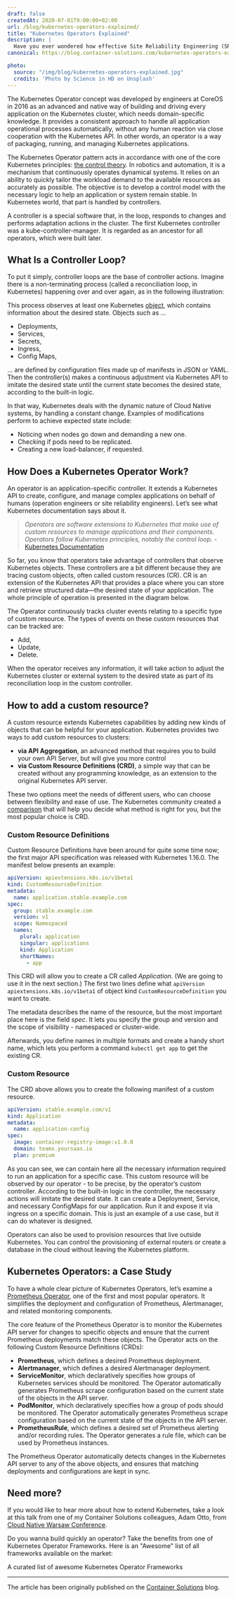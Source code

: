 ```yaml
---
draft: false
createdAt: 2020-07-01T9:00:00+02:00
url: /blog/kubernetes-operators-explained/
title: "Kubernetes Operators Explained"
description: |
  Have you ever wondered how effective Site Reliability Engineering (SRE) teams manage complex applications successfully? In the Kubernetes ecosystem, there is only one answer: Kubernetes Operators! In this article, we will examine both what they are and how they work.
canonical: https://blog.container-solutions.com/kubernetes-operators-explained

photo:
  source: "/img/blog/kubernetes-operators-explained.jpg"
  credits: 'Photo by Science in HD on Unsplash'
---
```


The Kubernetes Operator concept was developed by engineers at CoreOS in 2016 as an advanced and native way of building and driving every application on the Kubernetes cluster, which needs domain-specific knowledge. It provides a consistent approach to handle all application operational processes automatically, without any human reaction via close cooperation with the Kubernetes API. In other words, an operator is a way of packaging, running, and managing Kubernetes applications.

The Kubernetes Operator pattern acts in accordance with one of the core Kubernetes principles: [the control theory](https://en.wikipedia.org/wiki/Control_theory). In robotics and automation, it is a mechanism that continuously operates dynamical systems. It relies on an ability to quickly tailor the workload demand to the available resources as accurately as possible. The objective is to develop a control model with the necessary logic to help an application or system remain stable. In Kubernetes world, that part is handled by controllers.

A controller is a special software that, in the loop, responds to changes and performs adaptation actions in the cluster. The first Kubernetes controller was a kube-controller-manager. It is regarded as an ancestor for all operators, which were built later.

## What Is a Controller Loop?

To put it simply, controller loops are the base of controller actions. Imagine there is a non-terminating process (called a reconciliation loop, in Kubernetes) happening over and over again, as in the following illustration:

<content-image src="/img/blog/kubernetes-operators-reconciliation-loop.png" title="Kubernetes Operator Reconciliation Loop"></content-image>

This process observes at least one Kubernetes [object](https://kubernetes.io/docs/concepts/overview/working-with-objects/kubernetes-objects/#kubernetes-objects), which contains information about the desired state. Objects such as ...

- Deployments,
- Services,
- Secrets,
- Ingress,
- Config Maps,

… are defined by configuration files made up of manifests in JSON or YAML. Then the controller(s) makes a continuous adjustment via Kubernetes API to imitate the desired state until the current state becomes the desired state, according to the built-in logic.

In that way, Kubernetes deals with the dynamic nature of Cloud Native systems, by handling a constant change. Examples of modifications perform to achieve expected state include:

- Noticing when nodes go down and demanding a new one.
- Checking if pods need to be replicated.
- Creating a new load-balancer, if requested.

## How Does a Kubernetes Operator Work?

An operator is an application-specific controller. It extends a Kubernetes API to create, configure, and manage complex applications on behalf of humans (operation engineers or site reliability engineers). Let’s see what Kubernetes documentation says about it.

> _Operators are software extensions to Kubernetes that make use of custom resources to manage applications and their components. Operators follow Kubernetes principles, notably the control loop._ - [Kubernetes Documentation](https://kubernetes.io/docs/concepts/extend-kubernetes/operator/)

So far, you know that operators take advantage of controllers that observe Kubernetes objects. These controllers are a bit different because they are tracing custom objects, often called custom resources (CR). CR is an extension of the Kubernetes API that provides a place where you can store and retrieve structured data—the desired state of your application. The whole principle of operation is presented in the diagram below.

<content-image src="/img/blog/kubernetes-operators-controller-loop.png" title="Kubernetes Operator Controller Loop"></content-image>

The Operator continuously tracks cluster events relating to a specific type of custom resource. The types of events on these custom resources that can be tracked are:

- Add,
- Update,
- Delete.

When the operator receives any information, it will take action to adjust the Kubernetes cluster or external system to the desired state as part of its reconciliation loop in the custom controller.

## How to add a custom resource?

A custom resource extends Kubernetes capabilities by adding new kinds of objects that can be helpful for your application. Kubernetes provides two ways to add custom resources to clusters:

- **via API Aggregation**, an advanced method that requires you to build your own API Server, but will give you more control
- **via Custom Resource Definitions (CRD)**, a simple way that can be created without any programming knowledge, as an extension to the original Kubernetes API server.

These two options meet the needs of different users, who can choose between flexibility and ease of use. The Kubernetes community created a [comparison](https://kubernetes.io/docs/concepts/extend-kubernetes/api-extension/custom-resources/#choosing-a-method-for-adding-custom-resources) that will help you decide what method is right for you, but the most popular choice is CRD.

### Custom Resource Definitions

Custom Resource Definitions have been around for quite some time now; the first major API specification was released with Kubernetes 1.16.0. The manifest below presents an example:

```yaml
apiVersion: apiextensions.k8s.io/v1beta1
kind: CustomResourceDefinition
metadata:
  name: application.stable.example.com
spec:
  group: stable.example.com
  version: v1
  scope: Namespaced
  names:
    plural: application
    singular: applications
    kind: Application
    shortNames:
      - app
```

This CRD will allow you to create a CR called _Application_. (We are going to use it in the next section.) The first two lines define what `apiVersion apiextensions.k8s.io/v1beta1` of object kind `CustomResourceDefinition` you want to create.

The metadata describes the name of the resource, but the most important place here is the field _spec_. It lets you specify the group and version and the scope of visibility - namespaced or cluster-wide.

Afterwards, you define names in multiple formats and create a handy short name, which lets you perform a command `kubectl get app` to get the existing CR.

### Custom Resource

The CRD above allows you to create the following manifest of a custom resource.

```yaml
apiVersion: stable.example.com/v1
kind: Application
metadata:
  name: application-config
spec:
  image: container-registry-image:v1.0.0
  domain: teamx.yoursaas.io
  plan: premium
```

As you can see, we can contain here all the necessary information required to run an application for a specific case. This custom resource will be observed by our operator - to be precise, by the operator’s custom controller. According to the built-in logic in the controller, the necessary actions will imitate the desired state. It can create a Deployment, Service, and necessary ConfigMaps for our application. Run it and expose it via ingress on a specific domain. This is just an example of a use case, but it can do whatever is designed.

Operators can also be used to provision resources that live outside Kubernetes. You can control the provisioning of external routers or create a database in the cloud without leaving the Kubernetes platform.

## Kubernetes Operators: a Case Study

To have a whole clear picture of Kubernetes Operators, let’s examine a [Prometheus Operator](https://github.com/coreos/prometheus-operator), one of the first and most popular operators. It simplifies the deployment and configuration of Prometheus, Alertmanager, and related monitoring components.

The core feature of the Prometheus Operator is to monitor the Kubernetes API server for changes to specific objects and ensure that the current Prometheus deployments match these objects. The Operator acts on the following Custom Resource Definitions (CRDs):

- **Prometheus**, which defines a desired Prometheus deployment.
- **Alertmanager**, which defines a desired Alertmanager deployment.
- **ServiceMonitor**, which declaratively specifies how groups of Kubernetes services should be monitored. The Operator automatically generates Prometheus scrape configuration based on the current state of the objects in the API server.
- **PodMonitor**, which declaratively specifies how a group of pods should be monitored. The Operator automatically generates Prometheus scrape configuration based on the current state of the objects in the API server.
- **PrometheusRule**, which defines a desired set of Prometheus alerting and/or recording rules. The Operator generates a rule file, which can be used by Prometheus instances.

The Prometheus Operator automatically detects changes in the Kubernetes API server to any of the above objects, and ensures that matching deployments and configurations are kept in sync.

## Need more?

If you would like to hear more about how to extend Kubernetes, take a look at this talk from one of my Container Solutions colleagues, Adam Otto, from [Cloud Native Warsaw Conference](https://cloudnativewarsaw.com/).

<content-youtube id="8QoCL1NCVv4"></content-youtube>

Do you wanna build quickly an operator? Take the benefits from one of Kubernetes Operator Frameworks. Here is an "Awesome" list of all frameworks available on the market:

<content-repository url="https://github.com/pperzyna/awesome-operator-frameworks" title="pperzyna/awesome-operator-frameworks" img="/img/logo/awesome-operator-frameworks.png">
A curated list of awesome Kubernetes Operator Frameworks
</content-repository>

---

The article has been originally published on the [Container Solutions](https://blog.container-solutions.com/kubernetes-operators-explained) blog.
